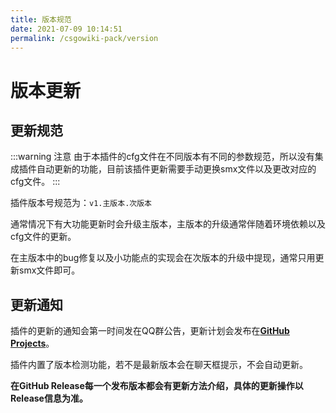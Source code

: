 ```yaml
---
title: 版本规范
date: 2021-07-09 10:14:51
permalink: /csgowiki-pack/version
---
```

# 版本更新

## 更新规范

:::warning 注意
由于本插件的cfg文件在不同版本有不同的参数规范，所以没有集成插件自动更新的功能，目前该插件更新需要手动更换smx文件以及更改对应的cfg文件。
:::

插件版本号规范为：`v1.主版本.次版本`

通常情况下有大功能更新时会升级主版本，主版本的升级通常伴随着环境依赖以及cfg文件的更新。

在主版本中的bug修复以及小功能点的实现会在次版本的升级中提现，通常只用更新smx文件即可。

## 更新通知

插件的更新的通知会第一时间发在QQ群公告，更新计划会发布在[**GitHub Projects**](https://github.com/hx-w/CSGOWiki-Plugins/projects)。

插件内置了版本检测功能，若不是最新版本会在聊天框提示，不会自动更新。

**在GitHub Release每一个发布版本都会有更新方法介绍，具体的更新操作以Release信息为准。**


<!-- <Vssue/> -->